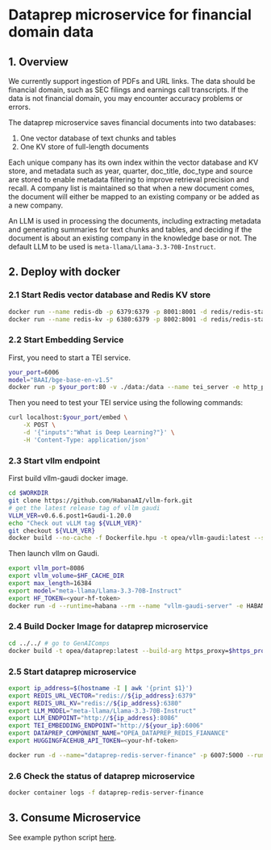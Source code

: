 # Dataprep microservice for financial domain data

## 1. Overview

We currently support ingestion of PDFs and URL links. The data should be financial domain, such as SEC filings and earnings call transcripts. If the data is not financial domain, you may encounter accuracy problems or errors.

The dataprep microservice saves financial documents into two databases:

1. One vector database of text chunks and tables
2. One KV store of full-length documents

Each unique company has its own index within the vector database and KV store, and metadata such as year, quarter, doc_title, doc_type and source are stored to enable metadata filtering to improve retrieval precision and recall. A company list is maintained so that when a new document comes, the document will either be mapped to an existing company or be added as a new company.

An LLM is used in processing the documents, including extracting metadata and generating summaries for text chunks and tables, and deciding if the document is about an existing company in the knowledge base or not. The default LLM to be used is `meta-llama/Llama-3.3-70B-Instruct`.

## 2. Deploy with docker

### 2.1 Start Redis vector database and Redis KV store

```bash
docker run --name redis-db -p 6379:6379 -p 8001:8001 -d redis/redis-stack:7.2.0-v9
docker run --name redis-kv -p 6380:6379 -p 8002:8001 -d redis/redis-stack:7.2.0-v9
```

### 2.2 Start Embedding Service

First, you need to start a TEI service.

```bash
your_port=6006
model="BAAI/bge-base-en-v1.5"
docker run -p $your_port:80 -v ./data:/data --name tei_server -e http_proxy=$http_proxy -e https_proxy=$https_proxy --pull always ghcr.io/huggingface/text-embeddings-inference:cpu-1.6 --model-id $model
```

Then you need to test your TEI service using the following commands:

```bash
curl localhost:$your_port/embed \
    -X POST \
    -d '{"inputs":"What is Deep Learning?"}' \
    -H 'Content-Type: application/json'
```

### 2.3 Start vllm endpoint

First build vllm-gaudi docker image.

```bash
cd $WORKDIR
git clone https://github.com/HabanaAI/vllm-fork.git
# get the latest release tag of vllm gaudi
VLLM_VER=v0.6.6.post1+Gaudi-1.20.0
echo "Check out vLLM tag ${VLLM_VER}"
git checkout ${VLLM_VER}
docker build --no-cache -f Dockerfile.hpu -t opea/vllm-gaudi:latest --shm-size=128g . --build-arg https_proxy=$https_proxy --build-arg http_proxy=$http_proxy
```

Then launch vllm on Gaudi.

```bash
export vllm_port=8086
export vllm_volume=$HF_CACHE_DIR
export max_length=16384
export model="meta-llama/Llama-3.3-70B-Instruct"
export HF_TOKEN=<your-hf-token>
docker run -d --runtime=habana --rm --name "vllm-gaudi-server" -e HABANA_VISIBLE_DEVICES=all -p $vllm_port:8000 -v $vllm_volume:/data -e HF_TOKEN=$HF_TOKEN -e HUGGING_FACE_HUB_TOKEN=$HF_TOKEN -e HF_HOME=/data -e OMPI_MCA_btl_vader_single_copy_mechanism=none -e PT_HPU_ENABLE_LAZY_COLLECTIVES=true -e http_proxy=$http_proxy -e https_proxy=$https_proxy -e no_proxy=$no_proxy -e VLLM_SKIP_WARMUP=true --cap-add=sys_nice --ipc=host opea/vllm-gaudi:comps --model ${model} --max-seq-len-to-capture $max_length --tensor-parallel-size 4
```

### 2.4 Build Docker Image for dataprep microservice

```bash
cd ../../ # go to GenAIComps
docker build -t opea/dataprep:latest --build-arg https_proxy=$https_proxy --build-arg http_proxy=$http_proxy -f comps/dataprep/src/Dockerfile .
```

### 2.5 Start dataprep microservice

```bash
export ip_address=$(hostname -I | awk '{print $1}')
export REDIS_URL_VECTOR="redis://${ip_address}:6379"
export REDIS_URL_KV="redis://${ip_address}:6380"
export LLM_MODEL="meta-llama/Llama-3.3-70B-Instruct"
export LLM_ENDPOINT="http://${ip_address}:8086"
export TEI_EMBEDDING_ENDPOINT="http://${your_ip}:6006"
export DATAPREP_COMPONENT_NAME="OPEA_DATAPREP_REDIS_FIANANCE"
export HUGGINGFACEHUB_API_TOKEN=<your-hf-token>
```

```bash
docker run -d --name="dataprep-redis-server-finance" -p 6007:5000 --runtime=runc --ipc=host -e http_proxy=$http_proxy -e https_proxy=$https_proxy -e REDIS_URL_VECTOR=$REDIS_URL_VECTOR -e REDIS_URL_KV=$REDIS_URL_KV -e LLM_MODEL=$LLM_MODEL -e LLM_ENDPOINT=$LLM_ENDPOINT -e TEI_EMBEDDING_ENDPOINT=$TEI_EMBEDDING_ENDPOINT -e HUGGINGFACEHUB_API_TOKEN=$HUGGINGFACEHUB_API_TOKEN -e HF_TOKEN=$HUGGINGFACEHUB_API_TOKEN -e DATAPREP_COMPONENT_NAME=$DATAPREP_COMPONENT_NAME opea/dataprep:latest
```

### 2.6 Check the status of dataprep microservice

```bash
docker container logs -f dataprep-redis-server-finance
```

## 3. Consume Microservice

See example python script [here](../../../tests/dataprep/test_redis_finance.py).
